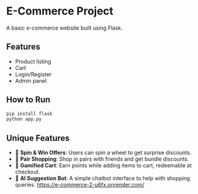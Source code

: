 # E-Commerce Project

A basic e-commerce website built using Flask.

## Features
- Product listing
- Cart
- Login/Register
- Admin panel

## How to Run
```bash
pip install flask
python app.py
```
## Unique Features

- 🎁 **Spin & Win Offers**: Users can spin a wheel to get surprise discounts.
- 🤝 **Pair Shopping**: Shop in pairs with friends and get bundle discounts.
- 🎯 **Gamified Cart**: Earn points while adding items to cart, redeemable at checkout.
- 🧠 **AI Suggestion Bot**: A simple chatbot interface to help with shopping queries.
https://e-commerce-2-u6fx.onrender.com/
